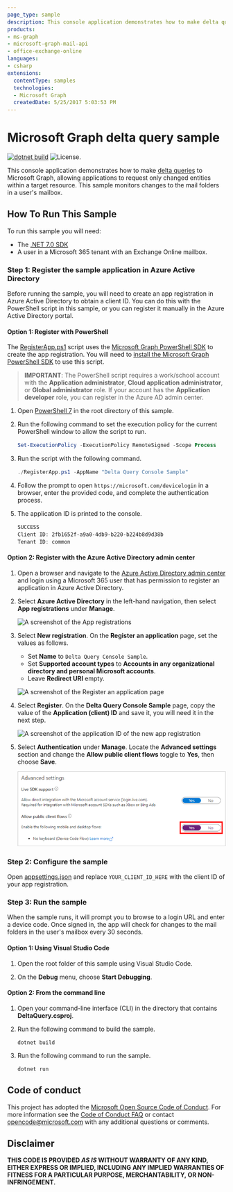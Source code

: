 ```yaml
---
page_type: sample
description: This console application demonstrates how to make delta queries to Microsoft Graph, allowing applications to request only changed entities within a target resource. This sample monitors changes to the mail folders in a user's mailbox.
products:
- ms-graph
- microsoft-graph-mail-api
- office-exchange-online
languages:
- csharp
extensions:
  contentType: samples
  technologies:
  - Microsoft Graph
  createdDate: 5/25/2017 5:03:53 PM
---
```

# Microsoft Graph delta query sample

[![dotnet build](https://github.com/microsoftgraph/msgraph-sample-deltaquery/actions/workflows/dotnet.yml/badge.svg)](https://github.com/microsoftgraph/msgraph-sample-deltaquery/actions/workflows/dotnet.yml) ![License.](https://img.shields.io/badge/license-MIT-green.svg)

This console application demonstrates how to make [delta queries](https://learn.microsoft.com/graph/delta-query-overview) to Microsoft Graph, allowing applications to request only changed entities within a target resource. This sample monitors changes to the mail folders in a user's mailbox.

## How To Run This Sample

To run this sample you will need:

- The [.NET 7.0 SDK](https://dotnet.microsoft.com/download)
- A user in a Microsoft 365 tenant with an Exchange Online mailbox.

### Step 1: Register the sample application in Azure Active Directory

Before running the sample, you will need to create an app registration in Azure Active Directory to obtain a client ID. You can do this with the PowerShell script in this sample, or you can register it manually in the Azure Active Directory portal.

#### Option 1: Register with PowerShell

The [RegisterApp.ps1](RegisterApp.ps1) script uses the [Microsoft Graph PowerShell SDK](https://learn.microsoft.com/microsoftgraph/overview) to create the app registration. You will need to [install the Microsoft Graph PowerShell SDK](https://learn.microsoft.com/powershell/microsoftgraph/installation) to use this script.

> **IMPORTANT**: The PowerShell script requires a work/school account with the **Application administrator**, **Cloud application administrator**, or **Global administrator** role. If your account has the **Application developer** role, you can register in the Azure AD admin center.

1. Open [PowerShell 7](https://learn.microsoft.com/powershell/scripting/install/installing-powershell-on-windows) in the root directory of this sample.

1. Run the following command to set the execution policy for the current PowerShell window to allow the script to run.

    ```powershell
    Set-ExecutionPolicy -ExecutionPolicy RemoteSigned -Scope Process
    ```

1. Run the script with the following command.

    ```powershell
    ./RegisterApp.ps1 -AppName "Delta Query Console Sample"
    ```

1. Follow the prompt to open `https://microsoft.com/devicelogin` in a browser, enter the provided code, and complete the authentication process.

1. The application ID is printed to the console.

    ```powershell
    SUCCESS
    Client ID: 2fb1652f-a9a0-4db9-b220-b224b8d9d38b
    Tenant ID: common
    ```

#### Option 2: Register with the Azure Active Directory admin center

1. Open a browser and navigate to the [Azure Active Directory admin center](https://aad.portal.azure.com) and login using a Microsoft 365 user that has permission to register an application in Azure Active Directory.

1. Select **Azure Active Directory** in the left-hand navigation, then select **App registrations** under **Manage**.

    ![A screenshot of the App registrations ](./images/aad-portal-app-registrations.png)

1. Select **New registration**. On the **Register an application** page, set the values as follows.

    - Set **Name** to `Delta Query Console Sample`.
    - Set **Supported account types** to **Accounts in any organizational directory and personal Microsoft accounts**.
    - Leave **Redirect URI** empty.

    ![A screenshot of the Register an application page](./images/aad-register-an-app.png)

1. Select **Register**. On the **Delta Query Console Sample** page, copy the value of the **Application (client) ID** and save it, you will need it in the next step.

    ![A screenshot of the application ID of the new app registration](./images/aad-application-id.png)

1. Select **Authentication** under **Manage**. Locate the **Advanced settings** section and change the **Allow public client flows** toggle to **Yes**, then choose **Save**.

    ![A screenshot of the Default client type section](./images/aad-default-client-type.png)

### Step 2: Configure the sample

Open [appsettings.json](src/appsettings.json) and replace `YOUR_CLIENT_ID_HERE` with the client ID of your app registration.

### Step 3: Run the sample

When the sample runs, it will prompt you to browse to a login URL and enter a device code. Once signed in, the app will check for changes to the mail folders in the user's mailbox every 30 seconds.

#### Option 1: Using Visual Studio Code

1. Open the root folder of this sample using Visual Studio Code.

1. On the **Debug** menu, choose **Start Debugging**.

#### Option 2: From the command line

1. Open your command-line interface (CLI) in the directory that contains **DeltaQuery.csproj**.

1. Run the following command to build the sample.

    ```Shell
    dotnet build
    ```

1. Run the following command to run the sample.

    ```Shell
    dotnet run
    ```

## Code of conduct

This project has adopted the [Microsoft Open Source Code of Conduct](https://opensource.microsoft.com/codeofconduct/). For more information see the [Code of Conduct FAQ](https://opensource.microsoft.com/codeofconduct/faq/) or contact [opencode@microsoft.com](mailto:opencode@microsoft.com) with any additional questions or comments.

## Disclaimer

**THIS CODE IS PROVIDED _AS IS_ WITHOUT WARRANTY OF ANY KIND, EITHER EXPRESS OR IMPLIED, INCLUDING ANY IMPLIED WARRANTIES OF FITNESS FOR A PARTICULAR PURPOSE, MERCHANTABILITY, OR NON-INFRINGEMENT.**
